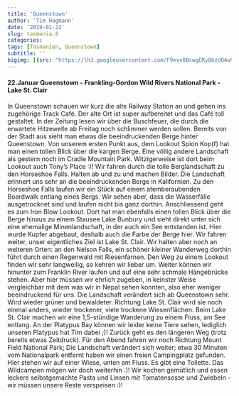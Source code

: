 ```yaml
---
title: 'Queenstown'
author: 'Tim Hagmann'
date: '2019-01-22'
slug: tasmania-8
categories:
tags: [Tasmanien, Queenstown]
subtitle: ''
bigimg: [{src: "https://lh3.googleusercontent.com/F9evv8BcwgERy8bzUQ4w9nVjb4TMrMEep8v-e5m2yaPAxc7DQ85FuWsE6YXgFVrZXqeoOWb5_o9E_zbwXxy0VWO8eWYko_L6sHG5z_fgxnRilP_dT-FCv8G5Cq6AoKGMuRgbOmnER3s=w1920-h1080"}]
---
```


#### 22.Januar Queenstown - Frankling-Gordon Wild Rivers National Park - Lake St. Clair 
In Queenstown schauen wir kurz die alte Railway Station an und gehen ins zugehörige Track Café. Der alte Ort ist super aufbereitet und das Café toll gestaltet. In der Zeitung lesen wir über die Buschfeuer, die durch die erwartete Hitzewelle ab Freitag noch schlimmer werden sollen. Bereits von der Stadt aus sieht man etwas die beeindruckenden Berge hinter Queenstown.
Von unserem ersten Punkt aus, dem Lookout Spion Kop(f) hat man einen tollen Blick über die kargen Berge. Eine völlig andere Landschaft als gestern noch im Cradle Mountain Park. Witzigerweise ist dort beim Lookout auch Tony’s Place :)!
Wir fahren durch die tolle Berglandschaft zu den Horseshoe Falls. Halten ab und zu und machen Bilder. Die Landschaft erinnert uns sehr an die beeindruckenden Berge in Kalifornien. Zu den Horseshoe Falls laufen wir ein Stück auf einem atemberaubenden Boardwalk entlang eines Bergs. Wir sehen aber, dass die Wasserfälle ausgetrocknet sind und laufen nicht bis ganz dorthin. 
Anschliessend geht es zum Iron Blow Lookout. Dort hat man ebenfalls einen tollen Blick über die Berge hinaus zu einem Stausee Lake Bunbury und sieht direkt unter sich eine ehemalige Minenlandschaft, in der auch ein See entstanden ist. Hier wurde Kupfer abgebaut, deshalb auch die Farbe der Berge hier.
Wir fahren weiter, unser eigentliches Ziel ist Lake St. Clair. Wir halten aber noch an weiteren Orten: an den Nelson Falls, ein schöner kleiner Wanderweg dorthin führt durch einen Regenwald mit Riesenfarnen. Den Weg zu einem Lookout finden wir sehr langweilig, so kehren wir lieber um. Weiter können wir hinunter zum Franklin River laufen und auf eine sehr schmale Hängebrücke stehen. Aber hier müssen wir ehrlich zugeben, in keinster Weise vergleichbar mit dem was wir in Nepal sehen konnten, also eher weniger beeindruckend für uns. Die Landschaft verändert sich ab Queenstown sehr. Wird wieder grüner und bewaldeter. Richtung Lake St. Clair wird sie noch einmal anders, wieder trockener, viele trockene Wiesenflächen.
Beim Lake St. Clair machen wir eine 1,5-stündige Wanderung zu einem Fluss, am See entlang. An der Platypus Bay können wir leider keine Tiere sehen, lediglich unseren Platypus hat Tim dabei ;)! Zurück geht es den längeren Weg (trotz bereits etwas Zeitdruck).
Für den Abend fahren wir noch Richtung Mount Field National Park; Die Landschaft verändert sich weiter; etwa 30 Minuten vom Nationalpark entfernt haben wir einen freien Campingplatz gefunden. Hier stehen wir auf einer Wiese, unten am Fluss. Es gibt eine Toilette. Das Wildcampen mögen wir doch weiterhin :)! Wir kochen gemütlich und essen leckere selbstgemachte Pasta und Linsen mit Tomatensosse und Zwiebeln - wir müssen unsere Reste verspeisen :)!
